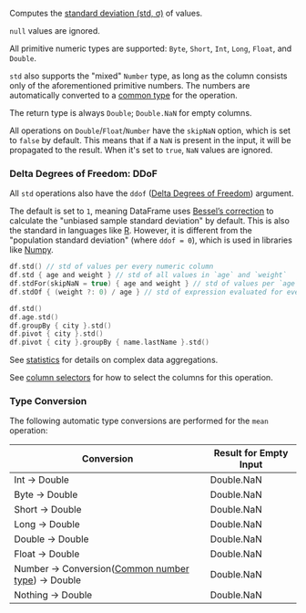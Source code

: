 [//]: # (title: std)

<!---IMPORT org.jetbrains.kotlinx.dataframe.samples.api.Analyze-->

Computes the [standard deviation (std, σ)](https://en.wikipedia.org/wiki/Standard_deviation) of values.

`null` values are ignored.

All primitive numeric types are supported: `Byte`, `Short`, `Int`, `Long`, `Float`, and `Double`.

`std` also supports the "mixed" `Number` type, as long as the column consists only of the aforementioned
primitive numbers.
The numbers are automatically converted to a [common type](numberUnification.md) for the operation.

The return type is always `Double`; `Double.NaN` for empty columns.

All operations on `Double`/`Float`/`Number` have the `skipNaN` option, which is
set to `false` by default. This means that if a `NaN` is present in the input, it will be propagated to the result.
When it's set to `true`, `NaN` values are ignored.

### Delta Degrees of Freedom: DDoF

All `std` operations also have the `ddof`
([Delta Degrees of Freedom](https://en.wikipedia.org/wiki/Degrees_of_freedom_%28statistics%29)) argument.

The default is set to `1`, meaning DataFrame uses
[Bessel’s correction](https://en.wikipedia.org/wiki/Bessel%27s_correction)
to calculate the "unbiased sample standard deviation" by default.
This is also the standard in languages like [R](https://www.r-project.org/).
However, it is different from the "population standard deviation" (where `ddof = 0`),
which is used in libraries like [Numpy](https://numpy.org/doc/stable/reference/generated/numpy.std.html).

<!---FUN stdModes-->

```kotlin
df.std() // std of values per every numeric column
df.std { age and weight } // std of all values in `age` and `weight`
df.stdFor(skipNaN = true) { age and weight } // std of values per `age` and `weight` separately, skips NA
df.stdOf { (weight ?: 0) / age } // std of expression evaluated for every row
```

<!---END-->

<!---FUN stdAggregations-->

```kotlin
df.std()
df.age.std()
df.groupBy { city }.std()
df.pivot { city }.std()
df.pivot { city }.groupBy { name.lastName }.std()
```

<!---END-->

See [statistics](summaryStatistics.md#groupby-statistics) for details on complex data aggregations.

See [column selectors](ColumnSelectors.md) for how to select the columns for this operation.

### Type Conversion

The following automatic type conversions are performed for the `mean` operation:

| Conversion                                                                 | Result for Empty Input |
|----------------------------------------------------------------------------|------------------------|
| Int -> Double                                                              | Double.NaN             |
| Byte -> Double                                                             | Double.NaN             |
| Short -> Double                                                            | Double.NaN             |
| Long -> Double                                                             | Double.NaN             |
| Double -> Double                                                           | Double.NaN             |
| Float -> Double                                                            | Double.NaN             |
| Number -> Conversion([Common number type](numberUnification.md)) -> Double | Double.NaN             |
| Nothing -> Double                                                          | Double.NaN             |
